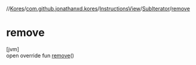 //[Kores](../../../../index.md)/[com.github.jonathanxd.kores](../../index.md)/[InstructionsView](../index.md)/[SubIterator](index.md)/[remove](remove.md)

# remove

[jvm]\
open override fun [remove](remove.md)()
